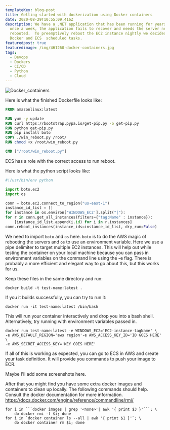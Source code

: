 ```yaml
---
templateKey: blog-post
title: Getting started with dockerization using Docker containers
date: 2020-08-29T10:55:09.416Z
description: We have a .NET application that has been running for years, but
  once a week, the application fails to recover and needs the server needs to be
  rebooted.  To preemptively reboot the EC2 instance nightly we decided to use
  Docker and ECS  scheduled tasks.
featuredpost: true
featuredimage: /img/461260-docker-containers.jpg
tags:
  - Devops
  - Dockers
  - CI/CD
  - Python
  - Cloud
---
```

![Docker_containers](/img/docker-banner.png)

<!--StartFragment-->

Here is what the finished Dockerfile looks like:

<!--EndFragment-->

<!--StartFragment-->

```dockerfile
FROM amazonlinux:latest

RUN yum -y update
RUN curl https://bootstrap.pypa.io/get-pip.py -o get-pip.py
RUN python get-pip.py
RUN pip install boto
COPY ./win_reboot.py /root/
RUN chmod +x /root/win_reboot.py

CMD ["/root/win_reboot.py"]
```

<!--EndFragment-->

<!--StartFragment-->

ECS has a role with the correct access to run reboot.

Here is what the python script looks like:

<!--EndFragment-->

<!--StartFragment-->

```python
#!/usr/bin/env python

import boto.ec2
import os

conn = boto.ec2.connect_to_region("us-east-1")
instance_id_list = []
for instance in os.environ['WINDOWS_EC2'].split("|"):
for r in conn.get_all_instances(filters={"tag:Name" : instance}):
	[instance_id_list.append(i.id) for i in r.instances]
conn.reboot_instances(instance_ids=instance_id_list, dry_run=False)
```

<!--EndFragment-->

<!--StartFragment-->

We need to import `boto` and `os` here. `boto` is to do the AWS magic of rebooting the servers and `os` to use an environment variable. Here we use a pipe delimiter to target multiple EC2 instances. This will help out while testing the container on your local machine because you can pass in environment variables on the command line using the -e flag. There is probably a more efficient and elegant way to go about this, but this works for us.

Keep these files in the same directory and run:

<!--EndFragment-->

<!--StartFragment-->

```shell
docker build -t test-name:latest .
```

If you it builds successfully, you can try to run it:

```shell
docker run -it test-name:latest /bin/bash
```

This will run your container interactively and drop you into a bash shell. Alternatively, try running with environment variables passed in.

```shell
docker run test-name:latest -e WINDOWS_EC2='EC2-instance-tagName' \ 
-e AWS_DEFAULT_REGION='aws region'-e AWS_ACCESS_KEY_ID='ID GOES HERE' \ 
-e AWS_SECRET_ACCESS_KEY='KEY GOES HERE'
```

If all of this is working as expected, you can go to ECS in AWS and create your task definition. It will provide you commands to push your image to ECR.

Maybe I'll add some screenshots here.

After that you might find you have some extra docker images and containers to clean up locally. The following commands should help. Consult the docker documentation for more information. <https://docs.docker.com/engine/reference/commandline/rmi/>

````shell
for i in ```docker images | grep '<none>'| awk '{ print $3 }'```; \ 
    do docker rmi -f $i; done
for i in `docker container ls --all | awk '{ print $1 }'`; \ 
    do docker container rm $i; done
````

<!--EndFragment-->